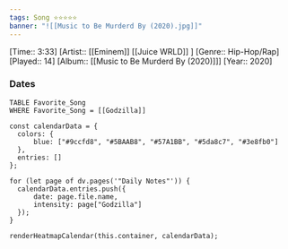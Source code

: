 ```yaml
---
tags: Song ⭐⭐⭐⭐⭐ 
banner: "![[Music to Be Murderd By (2020).jpg]]"
---
```

[Time:: 3:33]
[Artist:: [[Eminem]] [[Juice WRLD]] ]
[Genre:: Hip-Hop/Rap]
[Played:: 14]
[Album:: [[Music to Be Murderd By (2020)]]]
[Year:: 2020]
### Dates
````dataview
TABLE Favorite_Song
WHERE Favorite_Song = [[Godzilla]]
````

  ```dataviewjs
const calendarData = { 
	colors: { 
		blue: ["#9ccfd8", "#5BAAB8", "#57A1BB", "#5da8c7", "#3e8fb0"] 
	}, 
	entries: [] 
}; 

for (let page of dv.pages('"Daily Notes"')) { 
	calendarData.entries.push({ 
		date: page.file.name, 
		intensity: page["Godzilla"]
	}); 
} 

renderHeatmapCalendar(this.container, calendarData);
```
